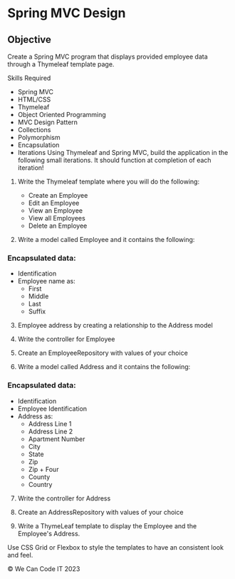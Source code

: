# Spring MVC Design
## Objective
Create a Spring MVC program that displays provided employee data through a Thymeleaf template page.

Skills Required
- Spring MVC
- HTML/CSS
- Thymeleaf
- Object Oriented Programming
- MVC Design Pattern
- Collections
- Polymorphism
- Encapsulation
- Iterations
Using Thymeleaf and Spring MVC, build the application in the following small iterations. It should function at completion of each iteration!

1. Write the Thymeleaf template where you will do the following:
    - Create an Employee
    - Edit an Employee
    - View an Employee
    - View all Employees
    - Delete an Employee

2. Write a model called Employee and it contains the following:

### Encapsulated data:
- Identification
- Employee name as:
  - First
  - Middle
  - Last
  - Suffix
3. Employee address by creating a relationship to the Address model

4. Write the controller for Employee

5. Create an EmployeeRepository with values of your choice

6. Write a model called Address and it contains the following:
### Encapsulated data:
- Identification
- Employee Identification
- Address as:
  - Address Line 1
  - Address Line 2
  - Apartment Number
  - City
  - State
  - Zip
  - Zip + Four
  - County
  - Country
7. Write the controller for Address

8. Create an AddressRepository with values of your choice

9. Write a ThymeLeaf template to display the Employee and the Employee's Address.

Use CSS Grid or Flexbox to style the templates to have an consistent look and feel.

© We Can Code IT 2023
